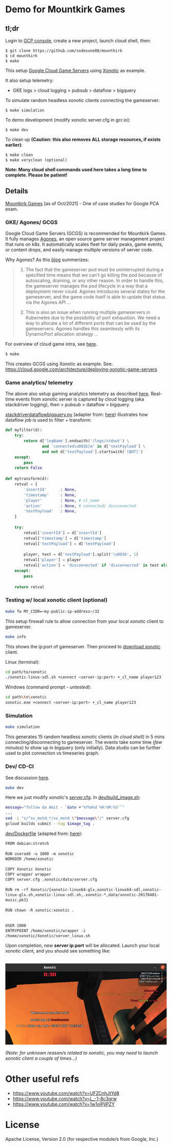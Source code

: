 # Demo for Mountkirk Games

## tl;dr

Login to [GCP console](https://console.cloud.google.com), create a new project, launch cloud shell, then:

    $ git clone https://github.com/sodesune88/mountkirk
    $ cd mountkirk
    $ make

This setup [Google Cloud Game Servers](https://cloud.google.com/game-servers) using [Xonotic](https://xonotic.org/) as example.

It also setup telemetry: 
- GKE logs > cloud logging > pubsub > dataflow > bigquery

To simulate random headless xonotic clients connecting the gameserver:

    $ make simulation

To demo development (modify xonotic server.cfg in gcr.io):

    $ make dev

To clean up **(Caution: this also removes ALL storage resources, if exists earlier)**:

    $ make clean
    $ make veryclean (optional)

**Note: Many cloud shell commands used here takes a long time to complete. Please be patient!**

## Details

[Mountkirk Games](./assets/master_case_study_mountkirk_games.pdf) [as of Oct/2021] - One of case studies for Google PCA exam.

### GKE/ Agones/ GCGS

Google Cloud Game Servers (GCGS) is recommended for Mountkirk Games. It fully manages [Agones](https://agones.dev/site/), an open source game server management project that runs on k8s. It automatically scales fleet for daily peaks, game events, or content drops, and easily manage multiple versions of server code.

Why Agones? As this [blog](https://www.fairwinds.com/blog/hands-on-with-agones-google-cloud-game-servers) summerizes:

> 1. The fact that the gameserver pod must be uninterrupted during a specified time means that we can't go killing the pod because of autoscaling, draining, or any other reason. In order to handle this, the gameserver manages the pod lifecycle in a way that a deployment never could. Agones introduces several states for the gameserver, and the game code itself is able to update that status via the Agones API ...
>
> 2. This is also an issue when running multiple gameservers in Kubernetes due to the possibility of port exhaustion. We need a way to allocate a lot of different ports that can be used by the gameservers. Agones handles this seamlessly with its DynamicPort allocation strategy ...

For overview of cloud game intra, see [here](https://cloud.google.com/architecture/cloud-game-infrastructure).

```bash
$ make
```

This creates GCGS using Xonotic as example. See: <https://cloud.google.com/architecture/deploying-xonotic-game-servers>

### Game analytics/ telemetry 

The above also setup gaming analytics telemetry as described [here](https://cloud.google.com/architecture/mobile-gaming-analysis-telemetry). Real-time events from xonotic server is captured by cloud logging (aka stackdriver logging), then > pubsub > dataflow > bigquery.

[stackdriverdataflowbigquery.py](./stackdriverdataflowbigquery.py) (adapter from: [here](https://github.com/GoogleCloudPlatform/dialogflow-log-parser-dataflow-bigquery/blob/master/stackdriverdataflowbigquery.py)) illustrates how dataflow job is used to filter + transform:

```python
def myfilter(d):
    try:
        return d['logName'].endswith('/logs/stdout') \
                and 'connected\u001b[m' in d['textPayload'] \
                and not d['textPayload'].startswith('[BOT]')
    except:
        pass
    return False

def mytransform(d):
    retval = {
        'insertId'      : None,
        'timestamp'     : None,
        'player'        : None, # cl_name
        'action'        : None, # connected/ disconnected
        'textPayload'   : None,
    }

    try:
        retval['insertId'] = d['insertId']
        retval['timestamp'] = d['timestamp']
        retval['textPayload'] = d['textPayload']

        player, text = d['textPayload'].split('\u001b', 1)
        retval['player'] = player
        retval['action'] = 'disconnected' if 'disconnected' in text else 'connected'
    except:
        pass

    return retval
```

### Testing w/ local xonotic client (optional)

```bash
make fw MY_CIDR=<my-public-ip-address>/32
```

This setup firewall rule to allow connection from your local xonotic client to gameserver.

```bash
make info
```

This shows the ip:port of gameserver. Then proceed to [download xonotic](https://xonotic.org/download/) client.

Linux (terminal):

```bash
cd path/to/xonotic
./xonotic-linux-sdl.sh +connect <server-ip:port> +_cl_name player123

```

Windows (command prompt - *untested*):
```bash
cd path\to\xonotic
xonotic.exe +connect <server-ip:port> +_cl_name player123
```

### Simulation

```bash
make simulation
```

This generates 15 random headless xonotic clients *(in cloud shell)* in 5 mins connecting/disconnecting to gameserver. The events take some time (*few minutes*) to show up in bigquery (only initially). Data studio can be further used to plot connection vs timeseries graph.

### Dev/ CD-CI

See discussion [here](https://cloud.google.com/architecture/continuous-delivery-jenkins-kubernetes-engine).

```bash
make dev
```

Here we just modify xonotic's [server.cfg](./dev/server.cfg). In [dev/build_image.sh](./dev/build_image.sh):

```bash
message="follow da Amit - `date +'%Y%m%d %H:%M:%S'`"
...
sed -i "s/^sv_motd.*/sv_motd \"$message\"/" server.cfg
gcloud builds submit --tag $image_tag .
```

[dev/Dockerfile](./dev/Dockerfile) (adapted from: [here](https://github.com/googleforgames/agones/blob/release-1.17.0/examples/xonotic/Dockerfile)):

```docker
FROM debian:stretch

RUN useradd -u 1000 -m xonotic
WORKDIR /home/xonotic

COPY Xonotic Xonotic
COPY wrapper wrapper
COPY server.cfg .xonotic/data/server.cfg

RUN rm -rf Xonotic/{xonotic-linux64-glx,xonotic-linux64-sdl,xonotic-linux-glx.sh,xonotic-linux-sdl.sh,.xonotic-*,data/xonotic-20170401-music.pk3}

RUN chown -R xonotic:xonotic .


USER 1000
ENTRYPOINT /home/xonotic/wrapper -i /home/xonotic/Xonotic/server_linux.sh
```

Upon completion, new **server ip:port** will be allocated. Launch your local xonotic client, and you should see something like:
<br>
<br>

![new image motd](./res/new-image-motd.png)

*(Note: for unknown reason/s related to xonotic, you may need to launch xonotic client a couple of times...)*

# Other useful refs

- <https://www.youtube.com/watch?v=UFZCnhJtYd8>
- <https://www.youtube.com/watch?v=L_-1-8c3qrw>
- <https://www.youtube.com/watch?v=1w1olPjlPZY>

# License

Apache License, Version 2.0 (for respective module/s from Google, Inc.)
